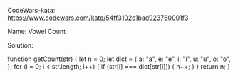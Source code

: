 CodeWars-kata: https://www.codewars.com/kata/54ff3102c1bad923760001f3

Name: Vowel Count

Solution:

function getCount(str) {
let n = 0;
let dict = {
a: "a",
e: "e",
i: "i",
u: "u",
o: "o",
};
for (i = 0; i < str.length; i++) {
if (str[i] === dict[str[i]]) {
n++;
}
}
return n;
}
